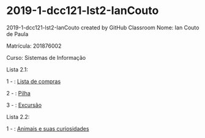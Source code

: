# 2019-1-dcc121-lst2-IanCouto
2019-1-dcc121-lst2-IanCouto created by GitHub Classroom
Nome: Ian Couto de Paula

Matrícula: 201876002

Curso: Sistemas de Informação

Lista 2.1:

<p>1 - : <a href="https://ufjf-dcc121.github.io/2019-1-dcc121-lst2-IanCouto/Lista de Compras/Lista de Compras.html">Lista de compras</a></p>

<p>2 - : <a href="https://ufjf-dcc121.github.io/2019-1-dcc121-lst2-IanCouto/Pilha/Pilha.html">Pilha</a></p>

<p>3 - : <a href="https://ufjf-dcc121.github.io/2019-1-dcc121-lst2-IanCouto/Excursão/Excursão.html">Excursão</a></p>

Lista 2.2: 

<p>1 - : <a href="https://ufjf-dcc121.github.io/2019-1-dcc121-lst2-IanCouto/Colecao de animais/Colecao de Animais.html">Animais e suas curiosidades </a></p>



